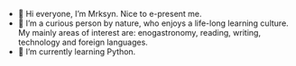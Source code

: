 - 👋 Hi everyone, I’m Mrksyn. Nice to e-present me.
- 👀 I’m a curious person by nature, who enjoys a life-long learning culture. 
  My mainly areas of interest are: enogastronomy, reading, writing, technology and foreign languages.
- 🌱 I’m currently learning Python.

<!---
ymarkos/ymarkos is a ✨ special ✨ repository because its `README.md` (this file) appears on your GitHub profile.
You can click the Preview link to take a look at your changes.
--->

